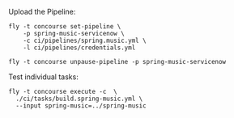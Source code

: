 Upload the Pipeline:

```
fly -t concourse set-pipeline \
	-p spring-music-servicenow \
	-c ci/pipelines/spring.music.yml \
	-l ci/pipelines/credentials.yml

fly -t concourse unpause-pipeline -p spring-music-servicenow
```


Test individual tasks:

```
fly -t concourse execute -c  \
  ./ci/tasks/build.spring-music.yml \
  --input spring-music=../spring-music
```
